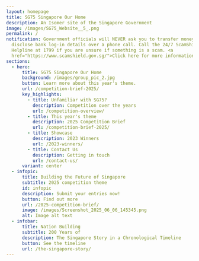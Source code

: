 ```yaml
---
layout: homepage
title: SG75 Singapore Our Home
description: An Isomer site of the Singapore Government
image: /images/SG75_Website__5_.png
permalink: /
notification: Government officials will NEVER ask you to transfer money or
  disclose bank log-in details over a phone call. Call the 24/7 ScamShield
  Helpline at 1799 if you are unsure if something is a scam. <a
  href="https://www.scamshield.gov.sg/">Click here for more information</a>.
sections:
  - hero:
      title: SG75 Singapore Our Home
      background: /images/group_pic_2.jpg
      button: Learn more about this year's theme.
      url: /competition-brief-2025/
      key_highlights:
        - title: Unfamiliar with SG75?
          description: Competition over the years
          url: /competition-overview/
        - title: This year's theme
          description: 2025 Competition Brief
          url: /competition-brief-2025/
        - title: Showcase
          description: 2023 Winners
          url: /2023-winners/
        - title: Contact Us
          description: Getting in touch
          url: /contact-us/
      variant: center
  - infopic:
      title: Building the Future of Singapore
      subtitle: 2025 competition theme
      id: infopic
      description: Submit your entries now!
      button: Find out more
      url: /2025-competition-brief/
      image: /images/Screenshot_2025_06_06_145345.png
      alt: Image alt text
  - infobar:
      title: Nation Building
      subtitle: 200 Years of
      description: The Singapore Story in a Chronological Timeline
      button: See the timeline
      url: /the-singapore-story/
---
```


